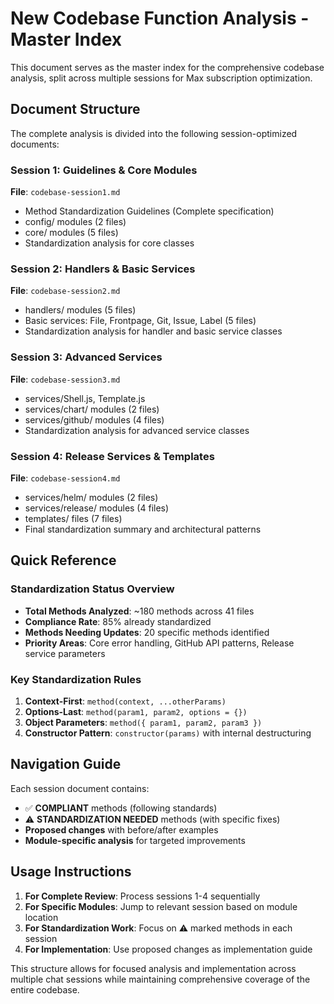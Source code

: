 # New Codebase Function Analysis - Master Index

This document serves as the master index for the comprehensive codebase analysis, split across multiple sessions for Max subscription optimization.

## Document Structure

The complete analysis is divided into the following session-optimized documents:

### Session 1: Guidelines & Core Modules
**File**: `codebase-session1.md`
- Method Standardization Guidelines (Complete specification)
- config/ modules (2 files)
- core/ modules (5 files)
- Standardization analysis for core classes

### Session 2: Handlers & Basic Services  
**File**: `codebase-session2.md`
- handlers/ modules (5 files)
- Basic services: File, Frontpage, Git, Issue, Label (5 files)
- Standardization analysis for handler and basic service classes

### Session 3: Advanced Services
**File**: `codebase-session3.md`
- services/Shell.js, Template.js
- services/chart/ modules (2 files)
- services/github/ modules (4 files)
- Standardization analysis for advanced service classes

### Session 4: Release Services & Templates
**File**: `codebase-session4.md`
- services/helm/ modules (2 files)
- services/release/ modules (4 files)
- templates/ files (7 files)
- Final standardization summary and architectural patterns

## Quick Reference

### Standardization Status Overview
- **Total Methods Analyzed**: ~180 methods across 41 files
- **Compliance Rate**: 85% already standardized
- **Methods Needing Updates**: 20 specific methods identified
- **Priority Areas**: Core error handling, GitHub API patterns, Release service parameters

### Key Standardization Rules
1. **Context-First**: `method(context, ...otherParams)`
2. **Options-Last**: `method(param1, param2, options = {})`
3. **Object Parameters**: `method({ param1, param2, param3 })`
4. **Constructor Pattern**: `constructor(params)` with internal destructuring

## Navigation Guide

Each session document contains:
- ✅ **COMPLIANT** methods (following standards)
- ⚠️ **STANDARDIZATION NEEDED** methods (with specific fixes)
- **Proposed changes** with before/after examples
- **Module-specific analysis** for targeted improvements

## Usage Instructions

1. **For Complete Review**: Process sessions 1-4 sequentially
2. **For Specific Modules**: Jump to relevant session based on module location
3. **For Standardization Work**: Focus on ⚠️ marked methods in each session
4. **For Implementation**: Use proposed changes as implementation guide

This structure allows for focused analysis and implementation across multiple chat sessions while maintaining comprehensive coverage of the entire codebase.
